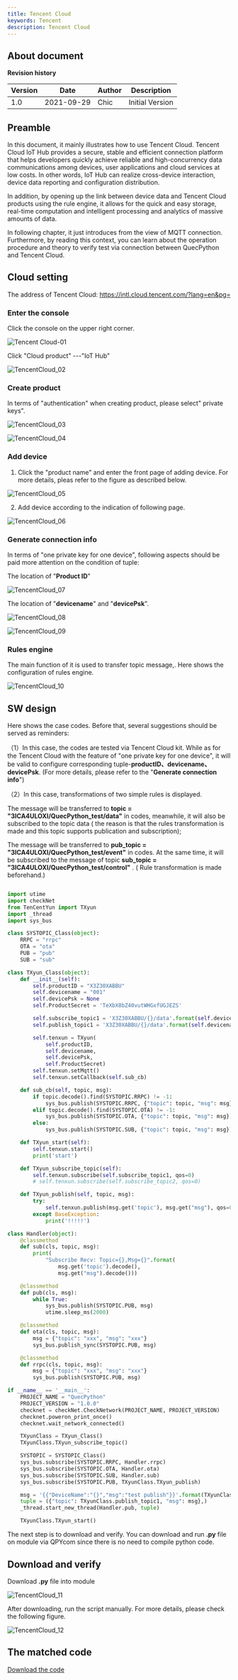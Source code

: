 ```yaml
---
title: Tencent Cloud
keywords: Tencent
description: Tencent Cloud
---
```

## About document

**Revision history**

| **Version** | **Date**   | **Author** | **Description** |
| ----------- | ---------- | ---------- | --------------- |
| 1.0         | 2021-09-29 | Chic       | Initial Version |



## Preamble

In this document, it mainly illustrates how to use Tencent Cloud. Tencent Cloud IoT Hub provides a secure, stable and efficient connection platform that helps developers quickly achieve reliable and high-concurrency data communications among devices, user applications and cloud services at low costs. In other words, IoT Hub can realize cross-device interaction, device data reporting and configuration distribution.

In addition, by opening up the link between device data and Tencent Cloud products using the rule engine, it allows for the quick and easy storage, real-time computation and intelligent processing and analytics of massive amounts of data.

In following chapter, it just introduces from the view of MQTT connection. Furthermore, by reading this context, you can learn about the operation procedure and theory to verify test via connection between QuecPython and Tencent Cloud.

## Cloud setting

The address of Tencent Cloud: <https://intl.cloud.tencent.com/?lang=en&pg=>

### Enter the console

Click the console on the upper right corner. 

![Tencent Cloud-01](media/TencentCloud_01.png)

Click "Cloud product" ---"IoT Hub"

![TencentCloud_02](media/TencentCloud_02.png)

### Create product

In terms of "authentication" when creating product, please select" private keys".

![TencentCloud_03](media/TencentCloud_03.png)

![TencentCloud_04](media/TencentCloud_04.png)

### Add device

1. Click the "product name" and enter the front page of adding device. For more details, pleas refer to the figure as described below. 

![TencentCloud_05](media/TencentCloud_05.png)

2. Add device according to the indication of following page. 

![TencentCloud_06](media/TencentCloud_06.png)

### Generate connection info

In terms of "one private key for one device", following aspects should be paid more attention on the condition of tuple: 

The location of "**Product ID**" 

![TencentCloud_07](media/TencentCloud_07.png)

The location of "**devicename**" and "**devicePsk**".

![TencentCloud_08](media/TencentCloud_08.png)

![TencentCloud_09](media/TencentCloud_09.png)

### Rules engine 

The main function of it is used to transfer topic message,. Here shows the configuration of rules engine.

![TencentCloud_10](media/TencentCloud_10.png)



## SW design

Here shows the case codes. Before that, several suggestions should be served as reminders: 

（1）In this case, the codes are tested via Tencent Cloud kit. While as for the Tencent Cloud with the feature of "one private key for one device", it will be valid to configure corresponding tuple-**productID、devicename、devicePsk**. (For more details, please refer to the "**Generate connection info**")

（2）In this case,  transformations  of two simple rules is displayed. 

The message will be transferred to  **topic = "3ICA4ULOXI/QuecPython_test/data"** in codes, meanwhile, it will also be subscribed to the topic data ( the reason is that the rules transformation is made and this topic supports publication and subscription); 

The message will be transferred to  **pub_topic = "3ICA4ULOXI/QuecPython_test/event"** in codes. At the same time, it will be subscribed to the message of topic **sub_topic = "3ICA4ULOXI/QuecPython_test/control"** . ( Rule transformation is made beforehand.)



```python

import utime
import checkNet
from TenCentYun import TXyun
import _thread
import sys_bus

class SYSTOPIC_Class(object):
    RRPC = "rrpc"
    OTA = "ota"
    PUB = "pub"
    SUB = "sub"

class TXyun_Class(object):
    def __init__(self):
        self.productID = "X3Z30XABBU"
        self.devicename = "001"
        self.devicePsk = None
        self.ProductSecret = 'TeXbX8bZ40vutWHGxfUGJEZS'

        self.subscribe_topic1 = 'X3Z30XABBU/{}/data'.format(self.devicename)
        self.publish_topic1 = 'X3Z30XABBU/{}/data'.format(self.devicename)

        self.tenxun = TXyun(
            self.productID,
            self.devicename,
            self.devicePsk,
            self.ProductSecret)
        self.tenxun.setMqtt()
        self.tenxun.setCallback(self.sub_cb)

    def sub_cb(self, topic, msg):
        if topic.decode().find(SYSTOPIC.RRPC) != -1:
            sys_bus.publish(SYSTOPIC.RRPC, {"topic": topic, "msg": msg})
        elif topic.decode().find(SYSTOPIC.OTA) != -1:
            sys_bus.publish(SYSTOPIC.OTA, {"topic": topic, "msg": msg})
        else:
            sys_bus.publish(SYSTOPIC.SUB, {"topic": topic, "msg": msg})

    def TXyun_start(self):
        self.tenxun.start()
        print('start')

    def TXyun_subscribe_topic(self):
        self.tenxun.subscribe(self.subscribe_topic1, qos=0)
        # self.tenxun.subscribe(self.subscribe_topic2, qos=0)

    def TXyun_publish(self, topic, msg):
        try:
            self.tenxun.publish(msg.get('topic'), msg.get("msg"), qos=0)
        except BaseException:
            print('!!!!!')

class Handler(object):
    @classmethod
    def sub(cls, topic, msg):
        print(
            "Subscribe Recv: Topic={},Msg={}".format(
                msg.get('topic').decode(),
                msg.get("msg").decode()))

    @classmethod
    def pub(cls, msg):
        while True:
            sys_bus.publish(SYSTOPIC.PUB, msg)
            utime.sleep_ms(2000)

    @classmethod
    def ota(cls, topic, msg):
        msg = {"topic": "xxx", "msg": "xxx"}
        sys_bus.publish_sync(SYSTOPIC.PUB, msg)

    @classmethod
    def rrpc(cls, topic, msg):
        msg = {"topic": "xxx", "msg": "xxx"}
        sys_bus.publish(SYSTOPIC.PUB, msg)

if __name__ == '__main__':
    PROJECT_NAME = "QuecPython"
    PROJECT_VERSION = "1.0.0"
    checknet = checkNet.CheckNetwork(PROJECT_NAME, PROJECT_VERSION)
    checknet.poweron_print_once()
    checknet.wait_network_connected()

    TXyunClass = TXyun_Class()
    TXyunClass.TXyun_subscribe_topic()

    SYSTOPIC = SYSTOPIC_Class()
    sys_bus.subscribe(SYSTOPIC.RRPC, Handler.rrpc)
    sys_bus.subscribe(SYSTOPIC.OTA, Handler.ota)
    sys_bus.subscribe(SYSTOPIC.SUB, Handler.sub)
    sys_bus.subscribe(SYSTOPIC.PUB, TXyunClass.TXyun_publish)

    msg = '{{"DeviceName":"{}","msg":"test publish"}}'.format(TXyunClass.devicename)
    tuple = ({"topic": TXyunClass.publish_topic1, "msg": msg},)
    _thread.start_new_thread(Handler.pub, tuple)

    TXyunClass.TXyun_start()

```

The next step is to download and verify. You can download and run **.py** file on module via QPYcom since there is no need to compile python code. 

## Download and verify

Download **.py** file into module

![TencentCloud_11](media/TencentCloud_11.png)

After downloading, run the script manually. For more details, please check the following figure. 

![TencentCloud_12](media/TencentCloud_12.png)

## The matched code

<!-- * [Download the code](code/TX_sysbus_Chic.py) -->
<a href="/docsite/docs/en-us/Advanced_development/QuecPythonCloud/code/TX_sysbus_Chic.py" target="_blank">Download the code</a>
